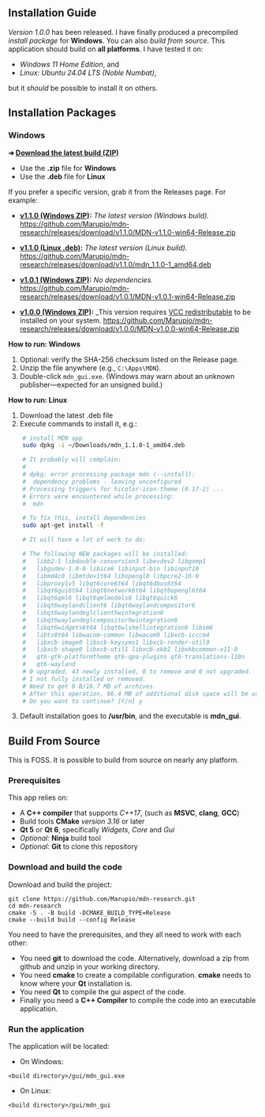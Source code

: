 ## Installation Guide

_Version 1.0.0_ has been released.  I have finally produced a precompiled _install package_ for **Windows**.  You can also _build from source_.  This application should build on **all platforms**.  I have tested it on:

* _Windows 11 Home Edition_, and
* _Linux: Ubuntu 24.04 LTS (Noble Numbat)_,

but it _should_ be possible to install it on others.

## Installation Packages

### Windows

**➜ [Download the latest build (ZIP)](https://github.com/Marupio/mdn-research/releases/latest)**
* Use the **.zip** file for **Windows**
* Use the **.deb** file for **Linux**

If you prefer a specific version, grab it from the Releases page. For example:

- **[v1.1.0 (Windows ZIP)](https://github.com/Marupio/mdn-research/releases/download/v1.1.0/MDN-v1.1.0-win64-Release.zip):** *The latest version (Windows build).*
    https://github.com/Marupio/mdn-research/releases/download/v1.1.0/MDN-v1.1.0-win64-Release.zip

- **[v1.1.0 (Linux .deb)](https://github.com/Marupio/mdn-research/releases/download/v1.1.0/mdn_1.1.0-1_amd64.deb):** *The latest version (Linux build).*
    https://github.com/Marupio/mdn-research/releases/download/v1.1.0/mdn_1.1.0-1_amd64.deb

- **[v1.0.1 (Windows ZIP)](https://github.com/Marupio/mdn-research/releases/download/v1.0.1/MDN-v1.0.1-win64-Release.zip):** *No dependencies.*
    https://github.com/Marupio/mdn-research/releases/download/v1.0.1/MDN-v1.0.1-win64-Release.zip
- **[v1.0.0 (Windows ZIP)](https://github.com/Marupio/mdn-research/releases/download/v1.0.0/MDN-v1.0.0-win64-Release.zip):** _This version requires [VCC redistributable](https://learn.microsoft.com/en-us/cpp/windows/latest-supported-vc-redist?view=msvc-170) to be installed on your system.
    https://github.com/Marupio/mdn-research/releases/download/v1.0.0/MDN-v1.0.0-win64-Release.zip

**How to run: Windows**
1. Optional: verify the SHA-256 checksum listed on the Release page.
2. Unzip the file anywhere (e.g., `C:\Apps\MDN`).
3. Double-click `mdn_gui.exe`. (Windows may warn about an unknown publisher—expected for an unsigned build.)

**How to run: Linux**
1. Download the latest .deb file
2. Execute commands to install it, e.g.:
```bash
    # install MDN app
    sudo dpkg -i ~/Downloads/mdn_1.1.0-1_amd64.deb

    # It probably will complain:
    #
    # dpkg: error processing package mdn (--install):
    #  dependency problems - leaving unconfigured
    # Processing triggers for hicolor-icon-theme (0.17-2) ...
    # Errors were encountered while processing:
    #  mdn

    # To fix this, install dependencies
    sudo apt-get install -f

    # It will have a lot of work to do:

    # The following NEW packages will be installed:
    #   libb2-1 libdouble-conversion3 libevdev2 libgomp1
    #   libgudev-1.0-0 libice6 libinput-bin libinput10
    #   libmd4c0 libmtdev1t64 libopengl0 libpcre2-16-0
    #   libproxy1v5 libqt6core6t64 libqt6dbus6t64
    #   libqt6gui6t64 libqt6network6t64 libqt6opengl6t64
    #   libqt6qml6 libqt6qmlmodels6 libqt6quick6
    #   libqt6waylandclient6 libqt6waylandcompositor6
    #   libqt6waylandeglclienthwintegration6
    #   libqt6waylandeglcompositorhwintegration6
    #   libqt6widgets6t64 libqt6wlshellintegration6 libsm6
    #   libts0t64 libwacom-common libwacom9 libxcb-icccm4
    #   libxcb-image0 libxcb-keysyms1 libxcb-render-util0
    #   libxcb-shape0 libxcb-util1 libxcb-xkb1 libxkbcommon-x11-0
    #   qt6-gtk-platformtheme qt6-qpa-plugins qt6-translations-l10n
    #   qt6-wayland
    # 0 upgraded, 43 newly installed, 0 to remove and 0 not upgraded.
    # 1 not fully installed or removed.
    # Need to get 0 B/16.7 MB of archives.
    # After this operation, 66.4 MB of additional disk space will be used.
    # Do you want to continue? [Y/n] y
```
3. Default installation goes to **/usr/bin**, and the executable is **mdn_gui**.

## Build From Source

This is FOSS.  It is possible to build from source on nearly any platform.

### Prerequisites

This app relies on:

* A **C++ compiler** that supports _C++17_, (such as **MSVC**, **clang**, **GCC**)
* Build tools **CMake** _version 3.16_ or later
* **Qt 5** or **Qt 6**, specifically _Widgets_, _Core_ and _Gui_
* _Optional:_ **Ninja** build tool
* _Optional:_ **Git** to clone this repository

### Download and build the code

Download and build the project:

```
git clone https://github.com/Marupio/mdn-research.git
cd mdn-research
cmake -S . -B build -DCMAKE_BUILD_TYPE=Release
cmake --build build --config Release
```

You need to have the prerequisites, and they all need to work with each other:

* You need **git** to download the code.  Alternatively, download a zip from github and unzip in your working directory.
* You need **cmake** to create a compilable configuration.  **cmake** needs to know where your **Qt** installation is.
* You need **Qt** to compile the gui aspect of the code.
* Finally you need a **C++ Compiler** to compile the code into an executable application.

### Run the application

The application will be located:

* On Windows:
```
<build directory>/gui/mdn_gui.exe
```

* On Linux:
```
<build directory>/gui/mdn_gui
```
